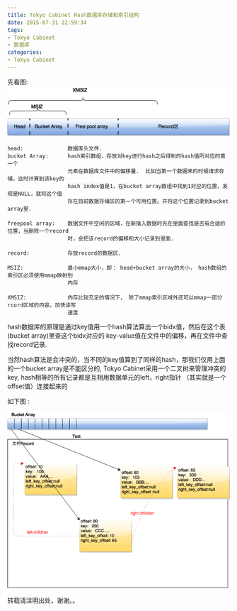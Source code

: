 ```yaml
---
title: Tokyo Cabinet Hash数据库存储和索引结构
date: 2015-07-31 22:59:34
tags:
- Tokyo Cabinet
- 数据库
categories:
- Tokyo Cabinet
---
```



先看图:
![](http://raw.githubusercontent.com/wangxuemin/myblog/master/pic_bak/tc-1.png) 
 <!-- more --> 

```
head:              数据库头文件.
bucket Array:      hash索引数组，存放对key进行hash之后得到的hash值所对应的第一个
                   元素在数据库文件中的偏移量.  比如当第一个数据来的时候请求存储，这时计算到该key的
                   hash index值是1，在bucket array数组中找到1对应的位置，发现是NULL，就将这个值
                   存在目前数据存储区的第一个可用位置。并将这个位置记录到bucket array里.

freepool array:    数据文件中空闲的区域，在新插入数据时先在里面查找是否有合适的位置，当删除一个record
                   时，会把该record的偏移和大小记录到里面.

record:            存放record的数据区.

MSIZ:              最小mmap大小，即： head+bucket array的大小， hash数组的索引区必须使用mmap映射到
                   内存

XMSIZ:             内存比较充足的情况下， 除了mmap索引区域外还可以mmap一部分rcord区域的内容，加快读写
                   速度
```

hash数据库的原理是通过key值用一个hash算法算出一个bidx值，然后在这个表(bucket array)里查这个bidx对应的
key-value值在文件中的偏移，再在文件中查找record记录.

当然hash算法是会冲突的，当不同的key值算到了同样的hash，那我们仅用上面的一个bucket array是不能区分的, 
Tokyo Cabinet采用一个二叉树来管理冲突的key,  hash相等的所有记录都是互相用数据单元的left，right指针
（其实就是一个offset值）连接起来的 

如下图 :

![](http://raw.githubusercontent.com/wangxuemin/myblog/master/pic_bak/tc-2.png) 

转载请注明出处，谢谢。。

